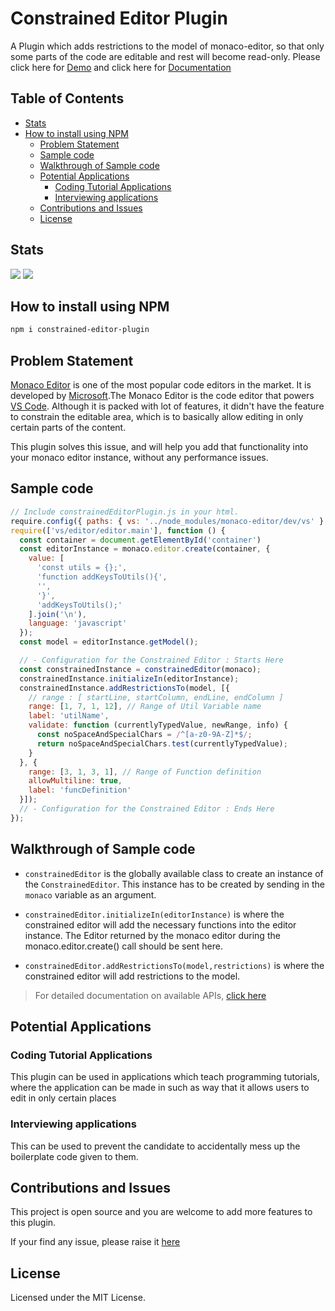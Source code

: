 # Constrained Editor Plugin <!-- omit in toc -->

A Plugin which adds restrictions to the model of monaco-editor, so that only some parts of the code are editable and rest will become read-only. Please click here for [Demo](https://constrained-editor-plugin.vercel.app/playground) and click here for [Documentation](https://constrained-editor-plugin.vercel.app/)

## Table of Contents <!-- omit in toc -->

- [Stats](#stats)
- [How to install using NPM](#how-to-install-using-npm)
  - [Problem Statement](#problem-statement)
  - [Sample code](#sample-code)
  - [Walkthrough of Sample code](#walkthrough-of-sample-code)
  - [Potential Applications](#potential-applications)
    - [Coding Tutorial Applications](#coding-tutorial-applications)
    - [Interviewing applications](#interviewing-applications)
  - [Contributions and Issues](#contributions-and-issues)
  - [License](#license)

## Stats
<a href="https://github.com/Pranomvignesh/constrained-editor-plugin/issues">
<img  src="https://img.shields.io/github/issues/Pranomvignesh/constrained-editor-plugin?style=for-the-badge"/></a>

<a href="https://github.com/Pranomvignesh/constrained-editor-plugin/stargazers">
<img  src="https://img.shields.io/github/stars/Pranomvignesh/constrained-editor-plugin?style=for-the-badge"></a>

## How to install using NPM

```bash
npm i constrained-editor-plugin
```

## Problem Statement

[Monaco Editor](https://microsoft.github.io/monaco-editor/) is one of the most popular code editors in the market. It is developed by [Microsoft](https://www.microsoft.com/en-in).The Monaco Editor is the code editor that powers [VS Code](https://github.com/Microsoft/vscode). Although it is packed with lot of features, it didn't have the feature to constrain the editable area, which is to basically allow editing in only certain parts of the content.

This plugin solves this issue, and will help you add that functionality into your monaco editor instance, without any performance issues.

## Sample code

```javascript
// Include constrainedEditorPlugin.js in your html.
require.config({ paths: { vs: '../node_modules/monaco-editor/dev/vs' } });
require(['vs/editor/editor.main'], function () {
  const container = document.getElementById('container')
  const editorInstance = monaco.editor.create(container, {
    value: [
      'const utils = {};',
      'function addKeysToUtils(){',
      '',
      '}',
      'addKeysToUtils();'
    ].join('\n'),
    language: 'javascript'
  });
  const model = editorInstance.getModel();

  // - Configuration for the Constrained Editor : Starts Here
  const constrainedInstance = constrainedEditor(monaco);
  constrainedInstance.initializeIn(editorInstance);
  constrainedInstance.addRestrictionsTo(model, [{
    // range : [ startLine, startColumn, endLine, endColumn ]
    range: [1, 7, 1, 12], // Range of Util Variable name
    label: 'utilName',
    validate: function (currentlyTypedValue, newRange, info) {
      const noSpaceAndSpecialChars = /^[a-z0-9A-Z]*$/;
      return noSpaceAndSpecialChars.test(currentlyTypedValue);
    }
  }, {
    range: [3, 1, 3, 1], // Range of Function definition
    allowMultiline: true,
    label: 'funcDefinition'
  }]);
  // - Configuration for the Constrained Editor : Ends Here
});
```

## Walkthrough of Sample code

- `constrainedEditor` is the globally available class to create an instance of the `ConstrainedEditor`. This instance has to be created by sending in the `monaco` variable as an argument.

- `constrainedEditor.initializeIn(editorInstance)` is where the constrained editor will add the necessary functions into the editor instance. The Editor returned by the monaco editor during the monaco.editor.create() call should be sent here.
  
- `constrainedEditor.addRestrictionsTo(model,restrictions)` is where the constrained editor will add restrictions to the model. 

> For detailed documentation on available APIs, [click here](http://www.github.com/Pranomvignesh)

## Potential Applications

### Coding Tutorial Applications

This plugin can be used in applications which teach programming tutorials, where the application can be made in such as way that it allows users to edit in only certain places

### Interviewing applications

This can be used to prevent the candidate to accidentally mess up the boilerplate code given to them.


## Contributions and Issues 

This project is open source and you are welcome to add more features to this plugin.

If your find any issue, please raise it [here](https://github.com/Pranomvignesh/constrained-editor-plugin/issues)

## License
Licensed under the MIT License.
